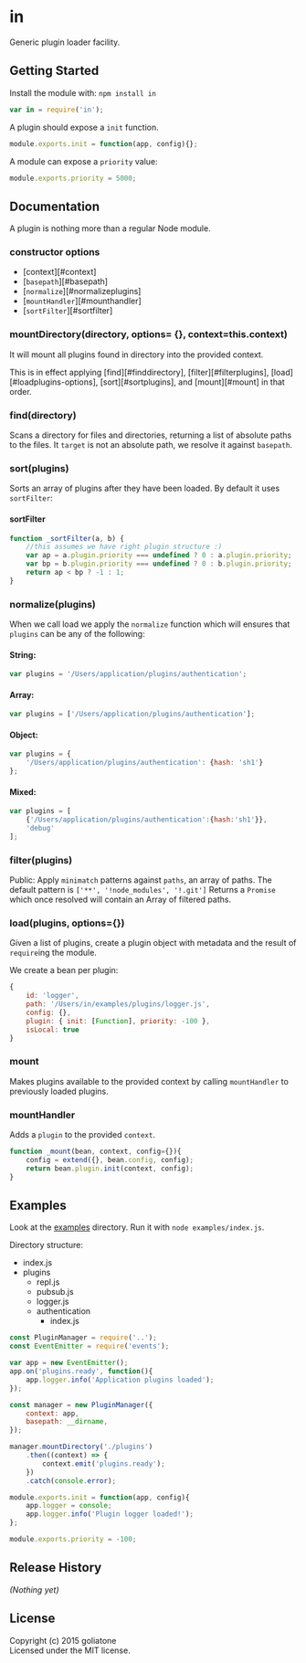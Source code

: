 # in

Generic plugin loader facility.

## Getting Started
Install the module with: `npm install in`

```javascript
var in = require('in');
```

A plugin should expose a `init` function.
```js
module.exports.init = function(app, config){};
```

A module can expose a `priority` value:
```js
module.exports.priority = 5000;
```


## Documentation

A plugin is nothing more than a regular Node module.

### constructor options

* [context][#context]
* [`basepath`][#basepath]
* [`normalize`][#normalizeplugins]
* [`mountHandler`][#mounthandler]
* [`sortFilter`][#sortfilter]

### mountDirectory(directory, options= {}, context=this.context)
It will mount all plugins found in directory into the provided context.

This is in effect applying [find][#finddirectory], [filter][#filterplugins], [load][#loadplugins-options], [sort][#sortplugins], and [mount][#mount] in that order.

### find(directory)

Scans a directory for files and directories, returning a list of absolute paths to the files.
It `target` is not an absolute path, we resolve it against `basepath`.

### sort(plugins)
Sorts an array of plugins after they have been loaded. By default it uses `sortFilter`:

#### sortFilter
```js
function _sortFilter(a, b) {
    //this assumes we have right plugin structure :)
    var ap = a.plugin.priority === undefined ? 0 : a.plugin.priority;
    var bp = b.plugin.priority === undefined ? 0 : b.plugin.priority;
    return ap < bp ? -1 : 1;
}
```

### normalize(plugins)
When we call load we apply the `normalize` function which will ensures that `plugins` can be any of the following:

#### String:
```js
var plugins = '/Users/application/plugins/authentication';
```
#### Array:
```js
var plugins = ['/Users/application/plugins/authentication'];
```
#### Object:
```js
var plugins = {
    '/Users/application/plugins/authentication': {hash: 'sh1'}
};
```

#### Mixed:
```js
var plugins = [
    {'/Users/application/plugins/authentication':{hash:'sh1'}},
    'debug'
];
```

### filter(plugins)

Public: Apply `minimatch` patterns against `paths`, an array of paths. The default pattern is `['**', '!node_modules', '!.git']`
Returns a `Promise` which once resolved will contain an Array of filtered paths.

### load(plugins, options={})
Given a list of plugins, create a plugin object with metadata and the result of `require`ing the module.

We create a bean per plugin:
```javascript
{
    id: 'logger',
    path: '/Users/in/examples/plugins/logger.js',
    config: {},
    plugin: { init: [Function], priority: -100 },
    isLocal: true
}
```

### mount
Makes plugins available to the provided context by calling `mountHandler` to previously loaded plugins.

### mountHandler
Adds a `plugin` to the provided `context`.
```js
function _mount(bean, context, config={}){
    config = extend({}, bean.config, config);
    return bean.plugin.init(context, config);
}
```

## Examples
Look at the [examples][examples] directory. Run it with `node examples/index.js`.

Directory structure:

- index.js
- plugins
    - repl.js
    - pubsub.js
    - logger.js
    - authentication
        - index.js

```js
const PluginManager = require('..');
const EventEmitter = require('events');

var app = new EventEmitter();
app.on('plugins.ready', function(){
    app.logger.info('Application plugins loaded');
});

const manager = new PluginManager({
    context: app,
    basepath: __dirname,
});

manager.mountDirectory('./plugins')
    .then((context) => {
        context.emit('plugins.ready');
    })
    .catch(console.error);
```

```js
module.exports.init = function(app, config){
    app.logger = console;
    app.logger.info('Plugin logger loaded!');
};

module.exports.priority = -100;
```

## Release History
_(Nothing yet)_

## License
Copyright (c) 2015 goliatone  
Licensed under the MIT license.

[examples]: ./examples

